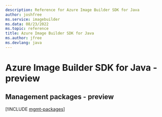 ```yaml
---
description: Reference for Azure Image Builder SDK for Java
author: joshfree
ms.service: imagebuilder
ms.data: 08/23/2022
ms.topic: reference
title: Azure Image Builder SDK for Java
ms.author: jfree
ms.devlang: java
---
```

# Azure Image Builder SDK for Java - preview

## Management packages - preview
[!INCLUDE [mgmt-packages](image-builder-mgmt-index.md)]